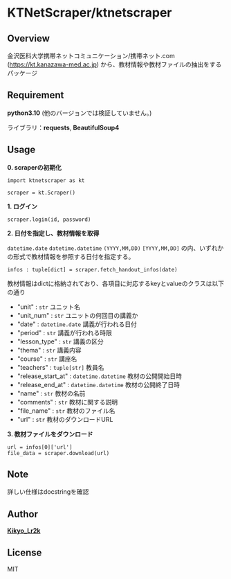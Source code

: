 # KTNetScraper/ktnetscraper
## Overview
金沢医科大学携帯ネットコミュニケーション/携帯ネット.com (https://kt.kanazawa-med.ac.jp) から、教材情報や教材ファイルの抽出をするパッケージ

## Requirement

**python3.10** (他のバージョンでは検証していません。)

ライブラリ：**requests**, **BeautifulSoup4**

## Usage
**0. scraperの初期化**

    import ktnetscraper as kt

    scraper = kt.Scraper()

**1. ログイン**

    scraper.login(id, password)

**2. 日付を指定し、教材情報を取得**

`datetime.date` `datetime.datetime` `(YYYY,MM,DD)` `[YYYY,MM,DD]` の内、いずれかの形式で教材情報を参照する日付を指定する。

    infos : tuple[dict] = scraper.fetch_handout_infos(date)

教材情報はdictに格納されており、各項目に対応するkeyとvalueのクラスは以下の通り

* "unit" : `str` ユニット名 
* "unit_num" : `str` ユニットの何回目の講義か
* "date" : `datetime.date` 講義が行われる日付
* "period" : `str` 講義が行われる時限 
* "lesson_type" : `str` 講義の区分
* "thema" : `str` 講義内容
* "course" : `str` 講座名
* "teachers" : `tuple[str]` 教員名
* "release_start_at" : `datetime.datetime` 教材の公開開始日時
* "release_end_at" : `datetime.datetime` 教材の公開終了日時
* "name" : `str` 教材の名前
* "comments" : `str` 教材に関する説明
* "file_name" : `str` 教材のファイル名
* "url" : `str` 教材のダウンロードURL

**3. 教材ファイルをダウンロード**

    url = infos[0]['url']
    file_data = scraper.download(url)

## Note

詳しい仕様はdocstringを確認

## Author


[**Kikyo_Lr2k**](https://twitter.com/kikyo0870555)

## License

MIT